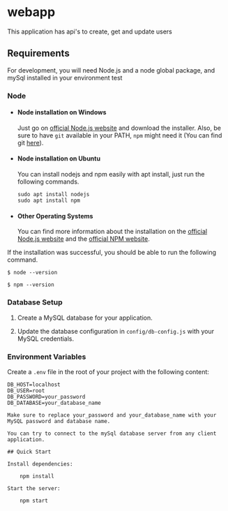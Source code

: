 # webapp
This application has api's to create, get and update users
## Requirements

For development, you will need Node.js and a node global package, and mySql installed in your environment
test

### Node

- #### Node installation on Windows

  Just go on [official Node.js website](https://nodejs.org/) and download the installer.
Also, be sure to have `git` available in your PATH, `npm` might need it (You can find git [here](https://git-scm.com/)).

- #### Node installation on Ubuntu

  You can install nodejs and npm easily with apt install, just run the following commands.

      sudo apt install nodejs
      sudo apt install npm

- #### Other Operating Systems

  You can find more information about the installation on the [official Node.js website](https://nodejs.org/) and the [official NPM website](https://npmjs.org/).

If the installation was successful, you should be able to run the following command.

    $ node --version

    $ npm --version

### Database Setup

1. Create a MySQL database for your application.

2. Update the database configuration in `config/db-config.js` with your MySQL credentials.

### Environment Variables

Create a `.env` file in the root of your project with the following content:

```plaintext
DB_HOST=localhost
DB_USER=root
DB_PASSWORD=your_password
DB_DATABASE=your_database_name

Make sure to replace your_password and your_database_name with your MySQL password and database name.

You can try to connect to the mySql database server from any client application.

## Quick Start

Install dependencies:

    npm install

Start the server:

    npm start 

